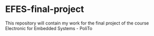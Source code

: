 # EFES-final-project
This repository will contain my work for the final project of the course Electronic for Embedded Systems - PoliTo
